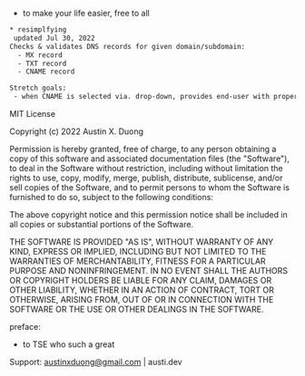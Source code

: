 * to make your life easier, free to all

``` diff
* resimplfying
 updated Jul 30, 2022
Checks & validates DNS records for given domain/subdomain: 
  - MX record
  - TXT record
  - CNAME record

Stretch goals:
 - when CNAME is selected via. drop-down, provides end-user with proper text format to target CNAME in DNS config.
```
MIT License

Copyright (c) 2022 Austin X. Duong

Permission is hereby granted, free of charge, to any person obtaining a copy of this software and associated documentation files (the "Software"), to deal in the Software without restriction, including without limitation the rights to use, copy, modify, merge, publish, distribute, sublicense, and/or sell copies of the Software, and to permit persons to whom the Software is furnished to do so, subject to the following conditions:

The above copyright notice and this permission notice shall be included in all copies or substantial portions of the Software.

THE SOFTWARE IS PROVIDED "AS IS", WITHOUT WARRANTY OF ANY KIND, EXPRESS OR IMPLIED, INCLUDING BUT NOT LIMITED TO THE WARRANTIES OF MERCHANTABILITY, FITNESS FOR A PARTICULAR PURPOSE AND NONINFRINGEMENT. IN NO EVENT SHALL THE AUTHORS OR COPYRIGHT HOLDERS BE LIABLE FOR ANY CLAIM, DAMAGES OR OTHER LIABILITY, WHETHER IN AN ACTION OF CONTRACT, TORT OR OTHERWISE, ARISING FROM, OUT OF OR IN CONNECTION WITH THE SOFTWARE OR THE USE OR OTHER DEALINGS IN THE SOFTWARE.

preface:
- to TSE who such a great 

Support: austinxduong@gmail.com | austi.dev
